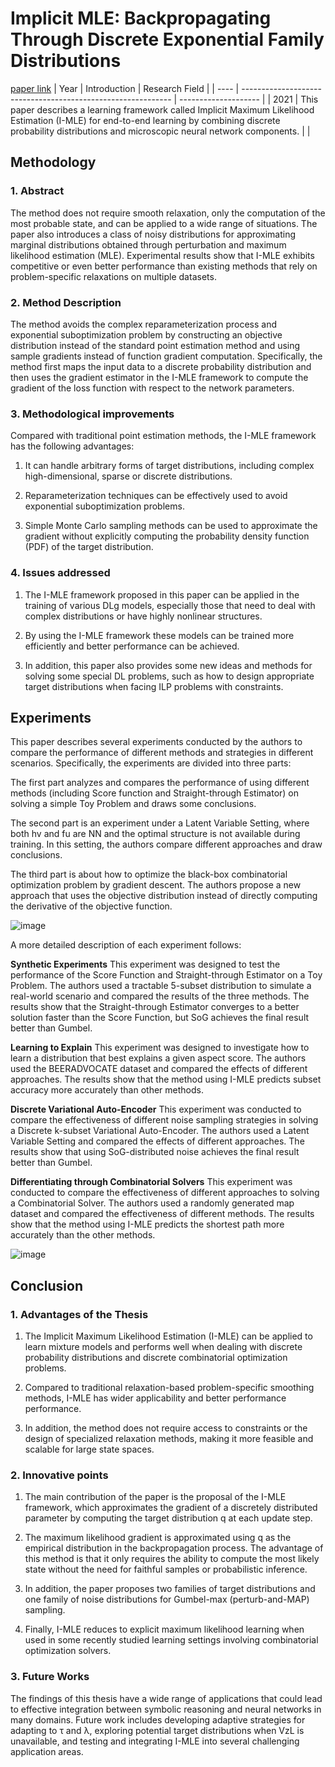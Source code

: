 # Implicit MLE: Backpropagating Through Discrete Exponential Family Distributions
[paper link](https://arxiv.org/pdf/2106.01798) 
| Year | Introduction                                                         | Research Field                 |
| ---- | ------------------------------------------------------------ | -------------------- |
| 2021 | This paper describes a learning framework called Implicit Maximum Likelihood Estimation (I-MLE) for end-to-end learning by combining discrete probability distributions and microscopic neural network components.         |           |

## Methodology

### 1. Abstract
   The method does not require smooth relaxation, only the computation of the most probable state, and can be applied to a wide range of situations. The paper also introduces a class of noisy distributions for approximating marginal distributions obtained through perturbation and maximum likelihood estimation (MLE). Experimental results show that I-MLE exhibits competitive or even better performance than existing methods that rely on problem-specific relaxations on multiple datasets.
   
### 2. Method Description 
  The method avoids the complex reparameterization process and exponential suboptimization problem by constructing an objective distribution instead of the standard point estimation method and using sample gradients instead of function gradient computation. Specifically, the method first maps the input data to a discrete probability distribution and then uses the gradient estimator in the I-MLE framework to compute the gradient of the loss function with respect to the network parameters.
  
### 3. Methodological improvements
  Compared with traditional point estimation methods, the I-MLE framework has the following advantages:

  1. It can handle arbitrary forms of target distributions, including complex high-dimensional, sparse or discrete distributions.
  
  2. Reparameterization techniques can be effectively used to avoid exponential suboptimization problems.
  
  3. Simple Monte Carlo sampling methods can be used to approximate the gradient without explicitly computing the probability density function (PDF) of the target distribution.
     
### 4. Issues addressed 
  1. The I-MLE framework proposed in this paper can be applied in the training of various DLg models, especially those that need to deal with complex distributions or have highly nonlinear structures.
  
  2. By using the I-MLE framework these models can be trained more efficiently and better performance can be achieved.
  
  3. In addition, this paper also provides some new ideas and methods for solving some special DL problems, such as how to design appropriate target distributions when facing ILP problems with constraints.
     
## Experiments
  This paper describes several experiments conducted by the authors to compare the performance of different methods and strategies in different scenarios. Specifically, the experiments are divided into three parts:

The first part analyzes and compares the performance of using different methods (including Score function and Straight-through Estimator) on solving a simple Toy Problem and draws some conclusions.

The second part is an experiment under a Latent Variable Setting, where both hv and fu are NN and the optimal structure is not available during training. In this setting, the authors compare different approaches and draw conclusions.

The third part is about how to optimize the black-box combinatorial optimization problem by gradient descent. The authors propose a new approach that uses the objective distribution instead of directly computing the derivative of the objective function. 

![image](https://github.com/user-attachments/assets/91c178ed-e7b2-4e50-9128-15bb999032b4)

A more detailed description of each experiment follows:

**Synthetic Experiments**
This experiment was designed to test the performance of the Score Function and Straight-through Estimator on a Toy Problem. The authors used a tractable 5-subset distribution to simulate a real-world scenario and compared the results of the three methods. The results show that the Straight-through Estimator converges to a better solution faster than the Score Function, but SoG achieves the final result better than Gumbel.

**Learning to Explain**
This experiment was designed to investigate how to learn a distribution that best explains a given aspect score. The authors used the BEERADVOCATE dataset and compared the effects of different approaches. The results show that the method using I-MLE predicts subset accuracy more accurately than other methods.

**Discrete Variational Auto-Encoder**
This experiment was conducted to compare the effectiveness of different noise sampling strategies in solving a Discrete k-subset Variational Auto-Encoder. The authors used a Latent Variable Setting and compared the effects of different approaches. The results show that using SoG-distributed noise achieves the final result better than Gumbel.

**Differentiating through Combinatorial Solvers**
This experiment was conducted to compare the effectiveness of different approaches to solving a Combinatorial Solver. The authors used a randomly generated map dataset and compared the effectiveness of different methods. The results show that the method using I-MLE predicts the shortest path more accurately than the other methods.

![image](https://github.com/user-attachments/assets/94d63fde-6ca5-4c54-b719-20e704481f28)

## Conclusion

### 1. Advantages of the Thesis
  1. The Implicit Maximum Likelihood Estimation (I-MLE) can be applied to learn mixture models and performs well when dealing with discrete probability distributions and discrete combinatorial optimization problems.
  
  2. Compared to traditional relaxation-based problem-specific smoothing methods, I-MLE has wider applicability and better performance performance.
  
  3. In addition, the method does not require access to constraints or the design of specialized relaxation methods, making it more feasible and scalable for large state spaces.

### 2. Innovative points
  1. The main contribution of the paper is the proposal of the I-MLE framework, which approximates the gradient of a discretely distributed parameter by computing the target distribution q at each update step.
  
  2. The maximum likelihood gradient is approximated using q as the empirical distribution in the backpropagation process. The advantage of this method is that it only requires the ability to compute the most likely state without the need for faithful samples or probabilistic inference.
  
  3. In addition, the paper proposes two families of target distributions and one family of noise distributions for Gumbel-max (perturb-and-MAP) sampling.
  
  4. Finally, I-MLE reduces to explicit maximum likelihood learning when used in some recently studied learning settings involving combinatorial optimization solvers.
     
### 3. Future Works
  The findings of this thesis have a wide range of applications that could lead to effective integration between symbolic reasoning and neural networks in many domains. Future work includes developing adaptive strategies for adapting to τ and λ, exploring potential target distributions when VzL is unavailable, and testing and integrating I-MLE into several challenging application areas.

